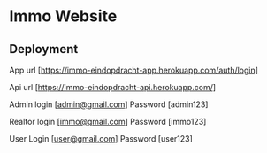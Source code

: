 # Immo Website

## Deployment

App url [https://immo-eindopdracht-app.herokuapp.com/auth/login]

Api url [https://immo-eindopdracht-api.herokuapp.com/]

Admin login [admin@gmail.com] Password [admin123]

Realtor login [immo@gmail.com] Password [immo123]

User Login [user@gmail.com] Password [user123]